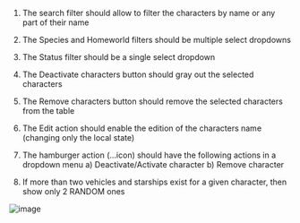 1. The search filter should allow to filter the characters by name or any part of their name

2. The Species and Homeworld filters should be multiple select dropdowns
	
3. The Status filter should be a single select dropdown
	
4. The Deactivate characters button should gray out the selected characters
	
5. The Remove characters button should remove the selected characters from the table

6. The Edit action should enable the edition of the characters name (changing only the local state)
	
7. The hamburger action (…icon) should have the following actions in a dropdown menu
	a)	Deactivate/Activate character
	b)	Remove character
		
8. If more than two vehicles and starships exist for a given character, then show only 2 RANDOM ones	

![image](https://user-images.githubusercontent.com/85109727/136936734-3d0043c8-2be9-4715-9a25-a7cad0e94dec.png)

